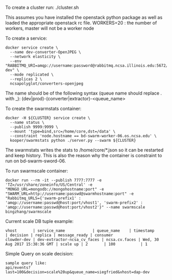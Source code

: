 
To create a cluster run:
  ./cluster.sh

This assumes you have installed the openstack python package as well as loaded the appropriate openstack rc file.
WORKERS=20 : the number of workers, master will not be a worker node

To create a service:
```
docker service create \
  --name dev-converter-OpenJPEG \
  --network elasticity \
  --env "RABBITMQ_URI=amqp://username:password@rabbitmq.ncsa.illinois.edu:5672/dap-dev" \
  --mode replicated \
  --replicas 2 \
  ncsapolyglot/converters-openjpeg
```

The name should be of the following syntax (queue name should replace . with _):
(dev|prod)-(converter|extractor)-<queue_name>

To create the swarmstats container:
```
docker -H ${CLUSTER} service create \
  --name status \
  --publish 9999:9999 \
  --mount 'type=bind,src=/home/core,dst=/data' \
  --constraint 'node.hostname == bd-swarm-worker-06.os.ncsa.edu' \
  kooper/swarmstats python ./server.py --swarm ${CLUSTER}
```

The swarmstats writes the stats to /home/core/*.json so it can be restarted and keep history. This is also the
reason why the container is constraint to run on bd-swarm-sword-06.


To run swarmscale container:
```
docker run --rm -it --publish 7777:7777 -e 'TZ=/usr/share/zoneinfo/US/Central' -e "MONGO_URL=mongodb://mongohostname:port" -e "SWARM_URL=http://username:passwd@swarmhostname:port" -e "Rabbitmq_URLS={'swarm-prefix1' : 'amqp://username:passwd@host:port/vhost1', 'swarm-prefix2' : 'amqp://username:passwd@host:port/vhost2'}" --name swarmscale bingzhang/swarmscale
```

Current scale DB tuple example:
```
vhost	    | service_name 	          | queue_name 	  | timestamp 	                  | decision | replica | message_ready | consumer
clowder-dev | dev-extractor-ncsa_cv_faces | ncsa.cv.faces | Wed, 30 Aug 2017 15:38:36 GMT | scale up | 2       | 100	       | 1
```

Simple Query on scale decision:
```
sample query like:
api/events?last=100&decision=scale%20up&queue_name=siegfried&vhost=dap-dev
```

